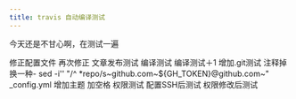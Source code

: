 ```yaml
---
title: travis 自动编译测试
---
```

今天还是不甘心啊，在测试一遍

修正配置文件
再次修正
文章发布测试
编译测试
编译测试＋1
增加.git测试
注释掉
换一种- sed -i'' "/^ *repo/s~github\.com~${GH_TOKEN}@github.com~" _config.yml
增加主题
加空格
权限测试
配置SSH后测试
权限修改后测试